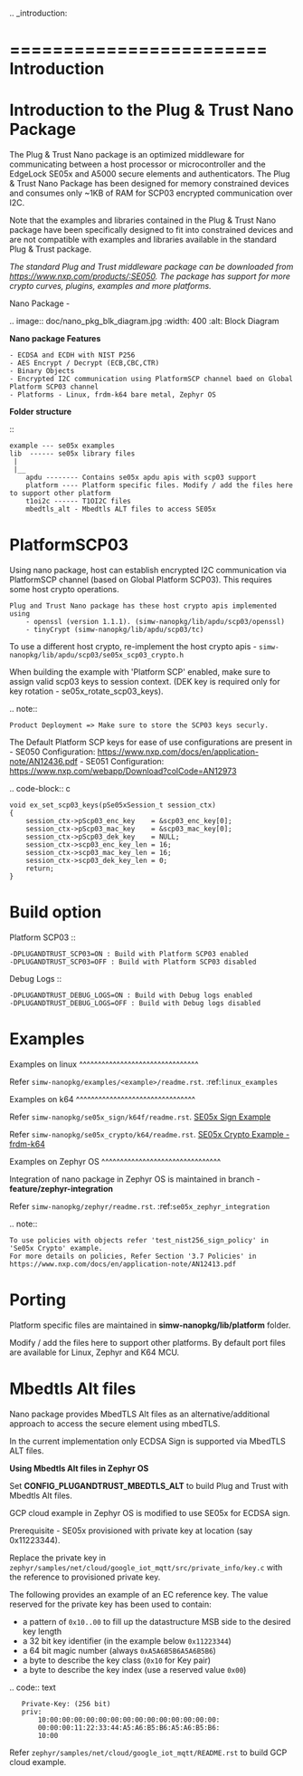.. _introduction:

========================
Introduction
========================

Introduction to the Plug & Trust Nano Package
===============================================

The Plug & Trust Nano package is an optimized middleware for communicating between a host processor or microcontroller and
the EdgeLock SE05x and A5000 secure elements and authenticators. The Plug & Trust Nano Package has been designed for memory constrained
devices and consumes only ~1KB of RAM for SCP03 encrypted communication over I2C.

Note that the examples and libraries contained in the Plug & Trust Nano package have been specifically designed to fit into constrained devices
and are not compatible with examples and libraries available in the standard Plug & Trust package.

*The standard Plug and Trust middleware package can be downloaded from https://www.nxp.com/products/:SE050.
The package has support for more crypto curves, plugins, examples and more platforms.*

Nano Package -

.. image:: doc/nano_pkg_blk_diagram.jpg
  :width: 400
  :alt: Block Diagram

**Nano package Features**

	- ECDSA and ECDH with NIST P256
	- AES Encrypt / Decrypt (ECB,CBC,CTR)
	- Binary Objects
	- Encrypted I2C communication using PlatformSCP channel baed on Global Platform SCP03 channel
	- Platforms - Linux, frdm-k64 bare metal, Zephyr OS


**Folder structure**

::

	example --- se05x examples
	lib  ------ se05x library files
	 |
	 |__
		apdu -------- Contains se05x apdu apis with scp03 support
		platform ---- Platform specific files. Modify / add the files here to support other platform
		t1oi2c ------ T1OI2C files
		mbedtls_alt - Mbedtls ALT files to access SE05x


PlatformSCP03
===============================================

Using nano package, host can establish encrypted I2C communication via PlatformSCP channel
(based on Global Platform SCP03). This requires some host crypto operations.

	Plug and Trust Nano package has these host crypto apis implemented using
		- openssl (version 1.1.1). (simw-nanopkg/lib/apdu/scp03/openssl)
		- tinyCrypt (simw-nanopkg/lib/apdu/scp03/tc)

To use a different host crypto, re-implement the host crypto apis -
`simw-nanopkg/lib/apdu/scp03/se05x_scp03_crypto.h`

When building the example with 'Platform SCP' enabled, make sure to assign valid scp03 keys to session context.
(DEK key is required only for key rotation - se05x_rotate_scp03_keys).

.. note::

	Product Deployment => Make sure to store the SCP03 keys securly.

The Default Platform SCP keys for ease of use configurations are present in
	- SE050 Configuration: https://www.nxp.com/docs/en/application-note/AN12436.pdf
	- SE051 Configuration: https://www.nxp.com/webapp/Download?colCode=AN12973

.. code-block:: c

	void ex_set_scp03_keys(pSe05xSession_t session_ctx)
	{
	    session_ctx->pScp03_enc_key    = &scp03_enc_key[0];
	    session_ctx->pScp03_mac_key    = &scp03_mac_key[0];
	    session_ctx->pScp03_dek_key    = NULL;
	    session_ctx->scp03_enc_key_len = 16;
	    session_ctx->scp03_mac_key_len = 16;
	    session_ctx->scp03_dek_key_len = 0;
	    return;
	}


Build option
===============================================

Platform SCP03 ::

	-DPLUGANDTRUST_SCP03=ON : Build with Platform SCP03 enabled
	-DPLUGANDTRUST_SCP03=OFF : Build with Platform SCP03 disabled

Debug Logs ::

	-DPLUGANDTRUST_DEBUG_LOGS=ON : Build with Debug logs enabled
	-DPLUGANDTRUST_DEBUG_LOGS=OFF : Build with Debug logs disabled


Examples
===============================================

Examples on linux
^^^^^^^^^^^^^^^^^^^^^^^^^^^^^^^^

Refer `simw-nanopkg/examples/<example>/readme.rst`. :ref:`linux_examples`

Examples on k64
^^^^^^^^^^^^^^^^^^^^^^^^^^^^^^^^

Refer `simw-nanopkg/se05x_sign/k64f/readme.rst`. [SE05x Sign Example](examples/se05x_sign/readme.rst)

Refer `simw-nanopkg/se05x_crypto/k64/readme.rst`. [SE05x Crypto Example - frdm-k64](examples\se05x_crypto\k64\readme.rst)

Examples on Zephyr OS
^^^^^^^^^^^^^^^^^^^^^^^^^^^^^^^^

Integration of nano package in Zephyr OS is maintained in branch - **feature/zephyr-integration**

Refer `simw-nanopkg/zephyr/readme.rst`. :ref:`se05x_zephyr_integration`


.. note::

	To use policies with objects refer 'test_nist256_sign_policy' in 'Se05x Crypto' example.
	For more details on policies, Refer Section '3.7 Policies' in https://www.nxp.com/docs/en/application-note/AN12413.pdf


Porting
===============================================

Platform specific files are maintained in **simw-nanopkg/lib/platform** folder.

Modify / add the files here to support other platforms. By default port files are available for Linux, Zephyr and K64 MCU.


Mbedtls Alt files
===============================================

Nano package provides MbedTLS Alt files as an alternative/additional approach to access the secure element using mbedTLS.

In the current implementation only ECDSA Sign is supported via MbedTLS ALT files.


**Using Mbedtls Alt files in Zephyr OS**

Set **CONFIG_PLUGANDTRUST_MBEDTLS_ALT** to build Plug and Trust with Mbedtls Alt files.

GCP cloud example in Zephyr OS is modified to use SE05x for ECDSA sign.

Prerequisite - SE05x provisioned with private key at location (say 0x11223344).

Replace the private key in `zephyr/samples/net/cloud/google_iot_mqtt/src/private_info/key.c`
with the reference to provisioned private key.

The following provides an example of an EC reference key. The value reserved
for the private key has been used to contain:

-  a pattern of ``0x10..00`` to fill up the datastructure MSB side to the
   desired key length
-  a 32 bit key identifier (in the example below ``0x11223344``)
-  a 64 bit magic number (always ``0xA5A6B5B6A5A6B5B6``)
-  a byte to describe the key class (``0x10`` for Key pair)
-  a byte to describe the key index (use a reserved value ``0x00``)

.. code:: text

       Private-Key: (256 bit)
       priv:
           10:00:00:00:00:00:00:00:00:00:00:00:00:00:00:
           00:00:00:11:22:33:44:A5:A6:B5:B6:A5:A6:B5:B6:
           10:00

Refer `zephyr/samples/net/cloud/google_iot_mqtt/README.rst` to build GCP cloud example.
